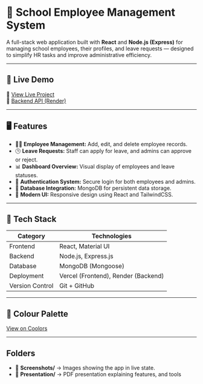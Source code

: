 # 🏫 School Employee Management System

A full-stack web application built with **React** and **Node.js (Express)** for managing school employees, their profiles, and leave requests — designed to simplify HR tasks and improve administrative efficiency.

---

## 🚀 Live Demo
🔗 [View Live Project](https://school-employee-management.vercel.app/)  
🔗 [Backend API (Render)](https://school-employee-management.onrender.com/)

---

## 🖥️ Features

- 👩‍🏫 **Employee Management:** Add, edit, and delete employee records.  
- 🕒 **Leave Requests:** Staff can apply for leave, and admins can approve or reject.  
- 📊 **Dashboard Overview:** Visual display of employees and leave statuses.  
- 🔐 **Authentication System:** Secure login for both employees and admins.  
- 💾 **Database Integration:** MongoDB for persistent data storage.  
- 🎨 **Modern UI:** Responsive design using React and TailwindCSS.

---

## 🧠 Tech Stack

| Category | Technologies |
|-----------|--------------|
| Frontend | React, Material UI |
| Backend | Node.js, Express.js |
| Database | MongoDB (Mongoose) |
| Deployment | Vercel (Frontend), Render (Backend) |
| Version Control | Git + GitHub |

---

## 🎨 Colour Palette
[View on Coolors](https://coolors.co/3b82f6-2563eb-f97316-f472b6-dc2626-f9fafb-111827)

---

## Folders
- 📁 **Screenshots/** → Images showing the app in live state.
- 📁 **Presentation/** → PDF presentation explaining features, and tools

